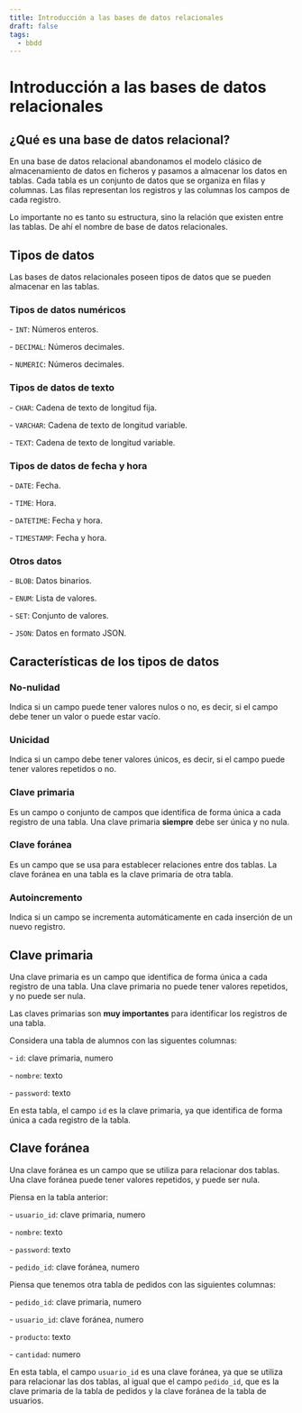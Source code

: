 ```yaml
---
title: Introducción a las bases de datos relacionales
draft: false
tags:
  - bbdd
---
```

# **Introducción a las bases de datos relacionales**

## **¿Qué es una base de datos relacional?**

En una base de datos relacional abandonamos el modelo clásico de almacenamiento de datos en ficheros y pasamos a almacenar los datos en tablas. Cada tabla es un conjunto de datos que se organiza en filas y columnas. Las filas representan los registros y las columnas los campos de cada registro.

Lo importante no es tanto su estructura, sino la relación que existen entre las tablas. De ahí el nombre de base de datos relacionales.

## **Tipos de datos**

Las bases de datos relacionales poseen tipos de datos que se pueden almacenar en las tablas.

### **Tipos de datos numéricos**

\- `INT`: Números enteros.

\- `DECIMAL`: Números decimales.

\- `NUMERIC`: Números decimales.

### **Tipos de datos de texto**

\- `CHAR`: Cadena de texto de longitud fija.

\- `VARCHAR`: Cadena de texto de longitud variable.

\- `TEXT`: Cadena de texto de longitud variable.

### **Tipos de datos de fecha y hora**

\- `DATE`: Fecha.

\- `TIME`: Hora.

\- `DATETIME`: Fecha y hora.

\- `TIMESTAMP`: Fecha y hora.

### **Otros datos**

\- `BLOB`: Datos binarios.

\- `ENUM`: Lista de valores.

\- `SET`: Conjunto de valores.

\- `JSON`: Datos en formato JSON.

## **Características de los tipos de datos**

### **No-nulidad**

Indica si un campo puede tener valores nulos o no, es decir, si el campo debe tener un valor o puede estar vacío.

### **Unicidad**

Indica si un campo debe tener valores únicos, es decir, si el campo puede tener valores repetidos o no.

### **Clave primaria**

Es un campo o conjunto de campos que identifica de forma única a cada registro de una tabla. Una clave primaria **siempre** debe ser única y no nula.

### **Clave foránea**

Es un campo que se usa para establecer relaciones entre dos tablas. La clave foránea en una tabla es la clave primaria de otra tabla.

### **Autoincremento**

Indica si un campo se incrementa automáticamente en cada inserción de un nuevo registro.

## **Clave primaria**

Una clave primaria es un campo que identifica de forma única a cada registro de una tabla. Una clave primaria no puede tener valores repetidos, y no puede ser nula.

Las claves primarias son **muy importantes** para identificar los registros de una tabla.

Considera una tabla de alumnos con las siguentes columnas:

\- `id`: clave primaria, numero

\- `nombre`: texto

\- `password`: texto

En esta tabla, el campo `id` es la clave primaria, ya que identifica de forma única a cada registro de la tabla.

## **Clave foránea**

Una clave foránea es un campo que se utiliza para relacionar dos tablas. Una clave foránea puede tener valores repetidos, y puede ser nula.

Piensa en la tabla anterior:

\- `usuario_id`: clave primaria, numero

\- `nombre`: texto

\- `password`: texto

\- `pedido_id`: clave foránea, numero

Piensa que tenemos otra tabla de pedidos con las siguientes columnas:

\- `pedido_id`: clave primaria, numero

\- `usuario_id`: clave foránea, numero

\- `producto`: texto

\- `cantidad`: numero

En esta tabla, el campo `usuario_id` es una clave foránea, ya que se utiliza para relacionar las dos tablas, al igual que el campo `pedido_id`, que es la clave primaria de la tabla de pedidos y la clave foránea de la tabla de usuarios.